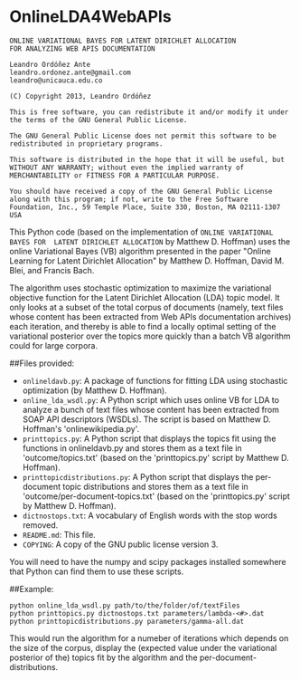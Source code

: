 OnlineLDA4WebAPIs
=================

```
ONLINE VARIATIONAL BAYES FOR LATENT DIRICHLET ALLOCATION
FOR ANALYZING WEB APIS DOCUMENTATION

Leandro Ordóñez Ante
leandro.ordonez.ante@gmail.com
leandro@unicauca.edu.co

(C) Copyright 2013, Leandro Ordóñez

This is free software, you can redistribute it and/or modify it under
the terms of the GNU General Public License.

The GNU General Public License does not permit this software to be
redistributed in proprietary programs.

This software is distributed in the hope that it will be useful, but
WITHOUT ANY WARRANTY; without even the implied warranty of
MERCHANTABILITY or FITNESS FOR A PARTICULAR PURPOSE.

You should have received a copy of the GNU General Public License
along with this program; if not, write to the Free Software
Foundation, Inc., 59 Temple Place, Suite 330, Boston, MA 02111-1307
USA
```

This Python code (based on the implementation of `ONLINE VARIATIONAL BAYES FOR 
LATENT DIRICHLET ALLOCATION` by Matthew D. Hoffman) uses the online Variational 
Bayes (VB) algorithm presented in the paper "Online Learning for Latent Dirichlet
Allocation" by Matthew D. Hoffman, David M. Blei, and Francis Bach.

The algorithm uses stochastic optimization to maximize the variational
objective function for the Latent Dirichlet Allocation (LDA) topic model.
It only looks at a subset of the total corpus of documents (namely, text files
whose content has been extracted from Web APIs documentation archives) 
each iteration, and thereby is able to find a locally optimal setting of
the variational posterior over the topics more quickly than a batch
VB algorithm could for large corpora.


##Files provided:
* `onlineldavb.py`: A package of functions for fitting LDA using stochastic
  optimization (by Matthew D. Hoffman).
* `online_lda_wsdl.py`: A Python script which uses online VB for LDA to analyze a 
  bunch of text files whose content has been extracted from SOAP API descriptors 
  (WSDLs). The script is based on Matthew D. Hoffman's 'onlinewikipedia.py'.
* `printtopics.py`: A Python script that displays the topics fit using the
  functions in onlineldavb.py and stores them as a text file in 'outcome/topics.txt'
  (based on the 'printtopics.py' script by Matthew D. Hoffman).
* `printtopicdistributions.py`: A Python script that displays the per-document topic 
  distributions and stores them as a text file in 'outcome/per-document-topics.txt' 
  (based on the 'printtopics.py' script by Matthew D. Hoffman).
* `dictnostops.txt`: A vocabulary of English words with the stop words removed.
* `README.md`: This file.
* `COPYING`: A copy of the GNU public license version 3.

You will need to have the numpy and scipy packages installed somewhere
that Python can find them to use these scripts.


##Example:
```
python online_lda_wsdl.py path/to/the/folder/of/textFiles 
python printtopics.py dictnostops.txt parameters/lambda-<#>.dat
python printtopicdistributions.py parameters/gamma-all.dat
```

This would run the algorithm for a numeber of iterations which depends on the size of 
the corpus, display the (expected value under the variational posterior of the) 
topics fit by the algorithm and the per-document-distributions.
